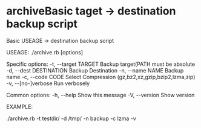 # archiveBasic taget -> destination backup script
Basic USEAGE -> destination backup script

USEAGE:
./archive.rb [options]

Specific options:
    -t, --target TARGET              Backup target(PATH must be absolute
    -d, --dest DESTINATION           Backup Destination
    -n, --name NAME                  Backup name
    -c, --code CODE                  Select Compression
                                       (gz,bz2,xz,gzip,bzip2,lzma,zip)
    -v, --[no-]verbose               Run verbosely

Common options:
    -h, --help                       Show this message
    -V, --version                    Show version


EXAMPLE:

./archive.rb -t testdir/ -d /tmp/ -n backup -c lzma -v 
